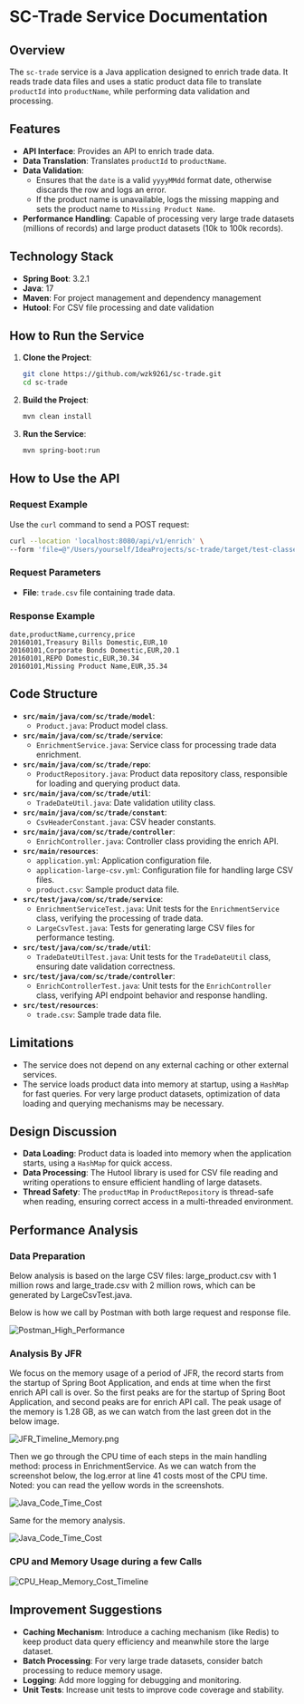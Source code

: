 # SC-Trade Service Documentation

## Overview
The `sc-trade` service is a Java application designed to enrich trade data. It reads trade data files and uses a static product data file to translate `productId` into `productName`, while performing data validation and processing.

## Features
- **API Interface**: Provides an API to enrich trade data.
- **Data Translation**: Translates `productId` to `productName`.
- **Data Validation**:
  - Ensures that the `date` is a valid `yyyyMMdd` format date, otherwise discards the row and logs an error.
  - If the product name is unavailable, logs the missing mapping and sets the product name to `Missing Product Name`.
- **Performance Handling**: Capable of processing very large trade datasets (millions of records) and large product datasets (10k to 100k records).

## Technology Stack
- **Spring Boot**: 3.2.1
- **Java**: 17
- **Maven**: For project management and dependency management
- **Hutool**: For CSV file processing and date validation

## How to Run the Service

1. **Clone the Project**:
   ```bash
   git clone https://github.com/wzk9261/sc-trade.git
   cd sc-trade
   ```


2. **Build the Project**:
   ```bash
   mvn clean install
   ```


3. **Run the Service**:
   ```bash
   mvn spring-boot:run
   ```


## How to Use the API

### Request Example
Use the `curl` command to send a POST request:
```bash
curl --location 'localhost:8080/api/v1/enrich' \
--form 'file=@"/Users/yourself/IdeaProjects/sc-trade/target/test-classes/trade.csv"'
```


### Request Parameters
- **File**: `trade.csv` file containing trade data.

### Response Example
```csv
date,productName,currency,price
20160101,Treasury Bills Domestic,EUR,10
20160101,Corporate Bonds Domestic,EUR,20.1
20160101,REPO Domestic,EUR,30.34
20160101,Missing Product Name,EUR,35.34
```

## Code Structure

- **`src/main/java/com/sc/trade/model`**:
  - `Product.java`: Product model class.
- **`src/main/java/com/sc/trade/service`**:
  - `EnrichmentService.java`: Service class for processing trade data enrichment.
- **`src/main/java/com/sc/trade/repo`**:
  - `ProductRepository.java`: Product data repository class, responsible for loading and querying product data.
- **`src/main/java/com/sc/trade/util`**:
  - `TradeDateUtil.java`: Date validation utility class.
- **`src/main/java/com/sc/trade/constant`**:
  - `CsvHeaderConstant.java`: CSV header constants.
- **`src/main/java/com/sc/trade/controller`**:
  - `EnrichController.java`: Controller class providing the enrich API.
- **`src/main/resources`**:
  - `application.yml`: Application configuration file.
  - `application-large-csv.yml`: Configuration file for handling large CSV files.
  - `product.csv`: Sample product data file.
- **`src/test/java/com/sc/trade/service`**:
  - `EnrichmentServiceTest.java`: Unit tests for the `EnrichmentService` class, verifying the processing of trade data.
  - `LargeCsvTest.java`: Tests for generating large CSV files for performance testing.
- **`src/test/java/com/sc/trade/util`**:
  - `TradeDateUtilTest.java`: Unit tests for the `TradeDateUtil` class, ensuring date validation correctness.
- **`src/test/java/com/sc/trade/controller`**:
  - `EnrichControllerTest.java`: Unit tests for the `EnrichController` class, verifying API endpoint behavior and response handling.
- **`src/test/resources`**:
  - `trade.csv`: Sample trade data file.

## Limitations
- The service does not depend on any external caching or other external services.
- The service loads product data into memory at startup, using a `HashMap` for fast queries. For very large product datasets, optimization of data loading and querying mechanisms may be necessary.

## Design Discussion
- **Data Loading**: Product data is loaded into memory when the application starts, using a `HashMap` for quick access.
- **Data Processing**: The Hutool library is used for CSV file reading and writing operations to ensure efficient handling of large datasets.
- **Thread Safety**: The `productMap` in `ProductRepository` is thread-safe when reading, ensuring correct access in a multi-threaded environment.

## Performance Analysis

### Data Preparation

Below analysis is based on the large CSV files: large_product.csv with 1 million rows and large_trade.csv with 2 million rows, which can be generated by LargeCsvTest.java.

Below is how we call by Postman with both large request and response file.

![Postman_High_Performance](img/Postman_High_Performance.png)

### Analysis By JFR

We focus on the memory usage of a period of JFR, the record starts from the startup of Spring Boot Application, and ends at time when the first enrich API call is over. So the first peaks are for the startup of Spring Boot Application, and second peaks are for enrich API call. The peak usage of the memory is 1.28 GB, as we can watch from the last green dot in the below image.

![JFR_Timeline_Memory.png](img/JFR_Timeline_Memory.png)

Then we go through the CPU time of each steps in the main handling method: process in EnrichmentService. As we can watch from the screenshot below, the log.error at line 41 costs most of the CPU time. Noted: you can read the yellow words in the screenshots.

![Java_Code_Time_Cost](img/Java_Code_Time_Cost.png)

Same for the memory analysis.

![Java_Code_Time_Cost](img/Java_Code_Time_Cost.png)

### CPU and Memory Usage during a few Calls

![CPU_Heap_Memory_Cost_Timeline](img/CPU_Heap_Memory_Cost_Timeline.png)

## Improvement Suggestions

- **Caching Mechanism**: Introduce a caching mechanism (like Redis) to keep product data query efficiency and meanwhile store the large dataset.
- **Batch Processing**: For very large trade datasets, consider batch processing to reduce memory usage.
- **Logging**: Add more logging for debugging and monitoring.
- **Unit Tests**: Increase unit tests to improve code coverage and stability.
